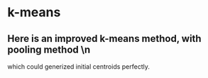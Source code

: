 # k-means

## Here is an improved k-means method, with pooling method \n
which could generized initial centroids perfectly.
